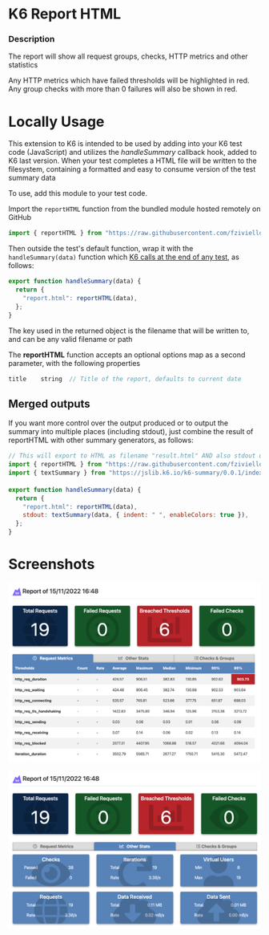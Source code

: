 # K6 Report HTML

### Description

The report will show all request groups, checks, HTTP metrics and other statistics

Any HTTP metrics which have failed thresholds will be highlighted in red. Any group checks with more than 0 failures will also be shown in red.

# Locally Usage

This extension to K6 is intended to be used by adding into your K6 test code (JavaScript) and utilizes the _handleSummary_ callback hook, added to K6 last version.
When your test completes a HTML file will be written to the filesystem, containing a formatted and easy to consume version of the test summary data

To use, add this module to your test code.

Import the `reportHTML` function from the bundled module hosted remotely on GitHub

```js
import { reportHTML } from "https://raw.githubusercontent.com/fziviello/k6-report-html/main/dist/reportHtml.min.js";
```

Then outside the test's default function, wrap it with the `handleSummary(data)` function which [K6 calls at the end of any test](https://github.com/loadimpact/k6/pull/1768), as follows:

```js
export function handleSummary(data) {
  return {
    "report.html": reportHTML(data),
  };
}
```

The key used in the returned object is the filename that will be written to, and can be any valid filename or path  

The **reportHTML** function accepts an optional options map as a second parameter, with the following properties

```ts
title    string  // Title of the report, defaults to current date
```

## Merged outputs

If you want more control over the output produced or to output the summary into multiple places (including stdout), just combine the result of reportHTML with other summary generators, as follows:

```js
// This will export to HTML as filename "result.html" AND also stdout using the text summary
import { reportHTML } from "https://raw.githubusercontent.com/fziviello/k6-report-html/main/dist/reportHtml.min.js";
import { textSummary } from "https://jslib.k6.io/k6-summary/0.0.1/index.js";

export function handleSummary(data) {
  return {
    "report.html": reportHTML(data),
    stdout: textSummary(data, { indent: " ", enableColors: true }),
  };
}
```
# Screenshots

![main report screenshot](https://github.com/fziviello/k6-report-html/blob/main/screenshots/screen1.png)

![another report screenshot](https://github.com/fziviello/k6-report-html/blob/main/screenshots/screen2.png)

